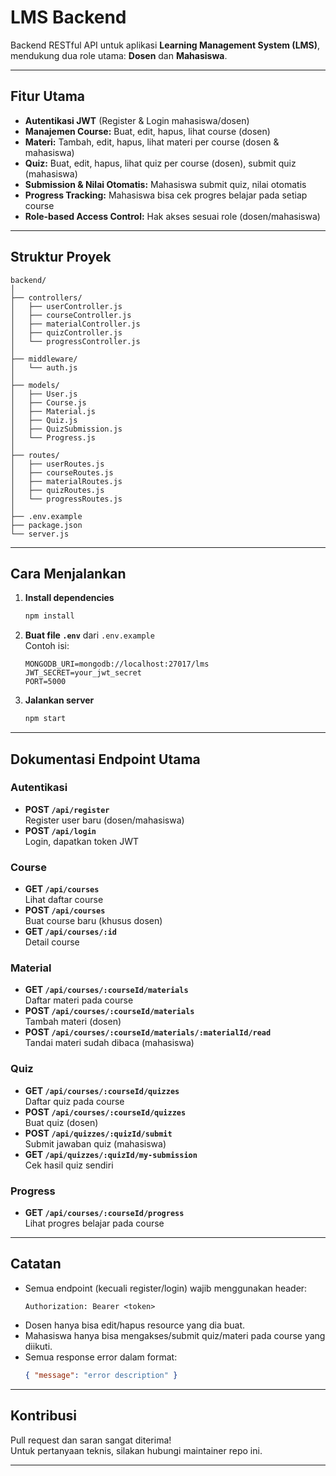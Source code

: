 # LMS Backend

Backend RESTful API untuk aplikasi **Learning Management System (LMS)**, mendukung dua role utama: **Dosen** dan **Mahasiswa**.

---

## Fitur Utama

- **Autentikasi JWT** (Register & Login mahasiswa/dosen)
- **Manajemen Course:** Buat, edit, hapus, lihat course (dosen)
- **Materi:** Tambah, edit, hapus, lihat materi per course (dosen & mahasiswa)
- **Quiz:** Buat, edit, hapus, lihat quiz per course (dosen), submit quiz (mahasiswa)
- **Submission & Nilai Otomatis:** Mahasiswa submit quiz, nilai otomatis
- **Progress Tracking:** Mahasiswa bisa cek progres belajar pada setiap course
- **Role-based Access Control:** Hak akses sesuai role (dosen/mahasiswa)

---

## Struktur Proyek

```
backend/
│
├── controllers/
│   ├── userController.js
│   ├── courseController.js
│   ├── materialController.js
│   ├── quizController.js
│   └── progressController.js
│
├── middleware/
│   └── auth.js
│
├── models/
│   ├── User.js
│   ├── Course.js
│   ├── Material.js
│   ├── Quiz.js
│   ├── QuizSubmission.js
│   └── Progress.js
│
├── routes/
│   ├── userRoutes.js
│   ├── courseRoutes.js
│   ├── materialRoutes.js
│   ├── quizRoutes.js
│   └── progressRoutes.js
│
├── .env.example
├── package.json
└── server.js
```

---

## Cara Menjalankan

1. **Install dependencies**
   ```bash
   npm install
   ```

2. **Buat file `.env`** dari `.env.example`  
   Contoh isi:
   ```
   MONGODB_URI=mongodb://localhost:27017/lms
   JWT_SECRET=your_jwt_secret
   PORT=5000
   ```

3. **Jalankan server**
   ```bash
   npm start
   ```

---

## Dokumentasi Endpoint Utama

### Autentikasi

- **POST `/api/register`**  
  Register user baru (dosen/mahasiswa)
- **POST `/api/login`**  
  Login, dapatkan token JWT

### Course

- **GET `/api/courses`**  
  Lihat daftar course
- **POST `/api/courses`**  
  Buat course baru (khusus dosen)
- **GET `/api/courses/:id`**  
  Detail course

### Material

- **GET `/api/courses/:courseId/materials`**  
  Daftar materi pada course
- **POST `/api/courses/:courseId/materials`**  
  Tambah materi (dosen)
- **POST `/api/courses/:courseId/materials/:materialId/read`**  
  Tandai materi sudah dibaca (mahasiswa)

### Quiz

- **GET `/api/courses/:courseId/quizzes`**  
  Daftar quiz pada course
- **POST `/api/courses/:courseId/quizzes`**  
  Buat quiz (dosen)
- **POST `/api/quizzes/:quizId/submit`**  
  Submit jawaban quiz (mahasiswa)
- **GET `/api/quizzes/:quizId/my-submission`**  
  Cek hasil quiz sendiri

### Progress

- **GET `/api/courses/:courseId/progress`**  
  Lihat progres belajar pada course

---

## Catatan

- Semua endpoint (kecuali register/login) wajib menggunakan header:  
  ```
  Authorization: Bearer <token>
  ```
- Dosen hanya bisa edit/hapus resource yang dia buat.
- Mahasiswa hanya bisa mengakses/submit quiz/materi pada course yang diikuti.
- Semua response error dalam format:
  ```json
  { "message": "error description" }
  ```

---

## Kontribusi

Pull request dan saran sangat diterima!  
Untuk pertanyaan teknis, silakan hubungi maintainer repo ini.

---
